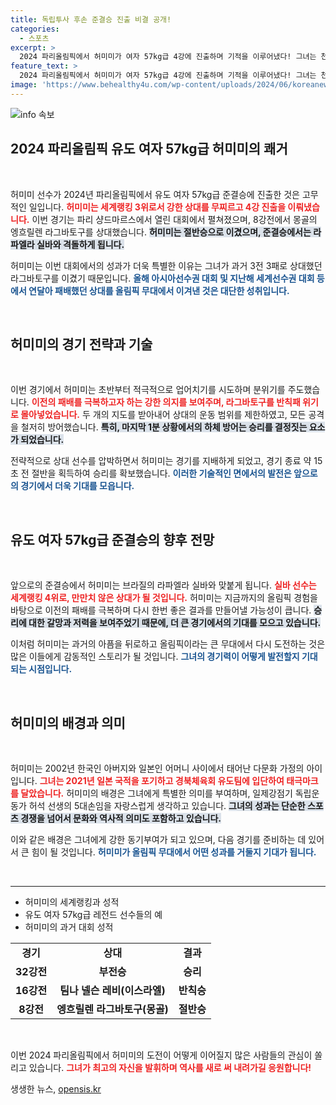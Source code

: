```yaml
---
title: 독립투사 후손 준결승 진출 비결 공개!
categories:
  - 스포츠
excerpt: >
  2024 파리올림픽에서 허미미가 여자 57kg급 4강에 진출하며 기적을 이루어냈다! 그녀는 천적 라그바토구를 절반승으로 꺾고, 결승 진출을 노린다. 허미미의 짜릿한 승리와 극복의 이야기가 궁금하다면 클릭하세요!
feature_text: >
  2024 파리올림픽에서 허미미가 여자 57kg급 4강에 진출하며 기적을 이루어냈다! 그녀는 천적 라그바토구를 절반승으로 꺾고, 결승 진출을 노린다. 허미미의 짜릿한 승리와 극복의 이야기가 궁금하다면 클릭하세요!
image: 'https://www.behealthy4u.com/wp-content/uploads/2024/06/koreanews.jpg'
---
```


<p><img src="https://www.behealthy4u.com/wp-content/uploads/2024/06/koreanews.jpg" alt="info 속보" /></p>

<h2 data-ke-size="size26">2024 파리올림픽 유도 여자 57kg급 허미미의 쾌거</h2>

<p data-ke-size="size16">&nbsp;</p>

<p>허미미 선수가 2024년 파리올림픽에서 유도 여자 57kg급 준결승에 진출한 것은 고무적인 일입니다. <b><span style="color: #ee2323;">허미미는 세계랭킹 3위로서 강한 상대를 무찌르고 4강 진출을 이뤄냈습니다.</span></b> 이번 경기는 파리 샹드마르스에서 열린 대회에서 펼쳐졌으며, 8강전에서 몽골의 엥흐릴렌 라그바토구를 상대했습니다. <b><span style="background-color: #21538527;">허미미는 절반승으로 이겼으며, 준결승에서는 라파엘라 실바와 격돌하게 됩니다.</span></b> </p>

<p>허미미는 이번 대회에서의 성과가 더욱 특별한 이유는 그녀가 과거 3전 3패로 상대했던 라그바토구를 이겼기 때문입니다. <b><span style="color: #1a5490;">올해 아시아선수권 대회 및 지난해 세계선수권 대회 등에서 연달아 패배했던 상대를 올림픽 무대에서 이겨낸 것은 대단한 성취입니다.</span></b> </p>

<p data-ke-size="size16">&nbsp;</p>

<h2 data-ke-size="size26">허미미의 경기 전략과 기술</h2>

<p data-ke-size="size16">&nbsp;</p>

<p>이번 경기에서 허미미는 초반부터 적극적으로 업어치기를 시도하며 분위기를 주도했습니다. <b><span style="color: #ee2323;">이전의 패배를 극복하고자 하는 강한 의지를 보여주며, 라그바토구를 반칙패 위기로 몰아넣었습니다.</span></b> 두 개의 지도를 받아내어 상대의 운동 범위를 제한하였고, 모든 공격을 철저히 방어했습니다. <b><span style="background-color: #21538527;">특히, 마지막 1분 상황에서의 하체 방어는 승리를 결정짓는 요소가 되었습니다.</span></b> </p>

<p>전략적으로 상대 선수를 압박하면서 허미미는 경기를 지배하게 되었고, 경기 종료 약 15초 전 절반을 획득하여 승리를 확보했습니다. <b><span style="color: #1a5490;">이러한 기술적인 면에서의 발전은 앞으로의 경기에서 더욱 기대를 모읍니다.</span></b></p>

<p data-ke-size="size16">&nbsp;</p>

<h2 data-ke-size="size26">유도 여자 57kg급 준결승의 향후 전망</h2>

<p data-ke-size="size16">&nbsp;</p>

<p>앞으로의 준결승에서 허미미는 브라질의 라파엘라 실바와 맞붙게 됩니다. <b><span style="color: #ee2323;">실바 선수는 세계랭킹 4위로, 만만치 않은 상대가 될 것입니다.</span></b> 허미미는 지금까지의 올림픽 경험을 바탕으로 이전의 패배를 극복하며 다시 한번 좋은 결과를 만들어낼 가능성이 큽니다. <b><span style="background-color: #21538527;">승리에 대한 갈망과 저력을 보여주었기 때문에, 더 큰 경기에서의 기대를 모으고 있습니다.</span></b> </p>

<p>이처럼 허미미는 과거의 아픔을 뒤로하고 올림픽이라는 큰 무대에서 다시 도전하는 것은 많은 이들에게 감동적인 스토리가 될 것입니다. <b><span style="color: #1a5490;">그녀의 경기력이 어떻게 발전할지 기대되는 시점입니다.</span></b></p>

<p data-ke-size="size16">&nbsp;</p>

<h2 data-ke-size="size26">허미미의 배경과 의미</h2>

<p data-ke-size="size16">&nbsp;</p>

<p>허미미는 2002년 한국인 아버지와 일본인 어머니 사이에서 태어난 다문화 가정의 아이입니다. <b><span style="color: #ee2323;">그녀는 2021년 일본 국적을 포기하고 경북체육회 유도팀에 입단하여 태극마크를 달았습니다.</span></b> 허미미의 배경은 그녀에게 특별한 의미를 부여하며, 일제강점기 독립운동가 허석 선생의 5대손임을 자랑스럽게 생각하고 있습니다. <b><span style="background-color: #21538527;">그녀의 성과는 단순한 스포츠 경쟁을 넘어서 문화와 역사적 의미도 포함하고 있습니다.</span></b> </p>

<p>이와 같은 배경은 그녀에게 강한 동기부여가 되고 있으며, 다음 경기를 준비하는 데 있어서 큰 힘이 될 것입니다. <b><span style="color: #1a5490;">허미미가 올림픽 무대에서 어떤 성과를 거둘지 기대가 됩니다.</span></b></p>

<p data-ke-size="size16">&nbsp;</p>

<hr>

<ul>
    <li>허미미의 세계랭킹과 성적</li>
    <li>유도 여자 57kg급 레전드 선수들의 예</li>
    <li>허미미의 과거 대회 성적</li>
</ul>

<table style="width: 100%;">
    <tr>
        <td style="text-align: center; height: 17px;"><b>경기</b></td>
        <td style="text-align: center; height: 17px;"><b>상대</b></td>
        <td style="text-align: center; height: 17px;"><b>결과</b></td>
    </tr>
    <tr>
        <td style="text-align: center; height: 17px;"><b>32강전</b></td>
        <td style="text-align: center; height: 17px;"><b>부전승</b></td>
        <td style="text-align: center; height: 17px;"><b>승리</b></td>
    </tr>
    <tr>
        <td style="text-align: center; height: 17px;"><b>16강전</b></td>
        <td style="text-align: center; height: 17px;"><b>팀나 넬슨 레비(이스라엘)</b></td>
        <td style="text-align: center; height: 17px;"><b>반칙승</b></td>
    </tr>
    <tr>
        <td style="text-align: center; height: 17px;"><b>8강전</b></td>
        <td style="text-align: center; height: 17px;"><b>엥흐릴렌 라그바토구(몽골)</b></td>
        <td style="text-align: center; height: 17px;"><b>절반승</b></td>
    </tr>
</table>

<p data-ke-size="size16">&nbsp;</p> 

<p>이번 2024 파리올림픽에서 허미미의 도전이 어떻게 이어질지 많은 사람들의 관심이 쏠리고 있습니다. <b><span style="color: #ee2323;">그녀가 최고의 자신을 발휘하며 역사를 새로 써 내려가길 응원합니다!</span></b></p>
생생한 뉴스, <a href="https://opensis.kr" rel="dofollow">opensis.kr</a>


